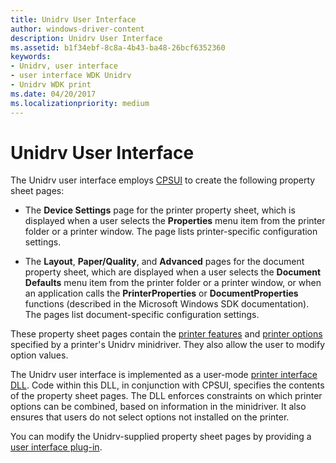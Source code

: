 ```yaml
---
title: Unidrv User Interface
author: windows-driver-content
description: Unidrv User Interface
ms.assetid: b1f34ebf-8c8a-4b43-ba48-26bcf6352360
keywords:
- Unidrv, user interface
- user interface WDK Unidrv
- Unidrv WDK print
ms.date: 04/20/2017
ms.localizationpriority: medium
---
```


# Unidrv User Interface





The Unidrv user interface employs [CPSUI](common-property-sheet-user-interface.md) to create the following property sheet pages:

-   The **Device Settings** page for the printer property sheet, which is displayed when a user selects the **Properties** menu item from the printer folder or a printer window. The page lists printer-specific configuration settings.

-   The **Layout**, **Paper/Quality**, and **Advanced** pages for the document property sheet, which are displayed when a user selects the **Document Defaults** menu item from the printer folder or a printer window, or when an application calls the **PrinterProperties** or **DocumentProperties** functions (described in the Microsoft Windows SDK documentation). The pages list document-specific configuration settings.

These property sheet pages contain the [printer features](printer-features.md) and [printer options](printer-options.md) specified by a printer's Unidrv minidriver. They also allow the user to modify option values.

The Unidrv user interface is implemented as a user-mode [printer interface DLL](printer-interface-dll.md). Code within this DLL, in conjunction with CPSUI, specifies the contents of the property sheet pages. The DLL enforces constraints on which printer options can be combined, based on information in the minidriver. It also ensures that users do not select options not installed on the printer.

You can modify the Unidrv-supplied property sheet pages by providing a [user interface plug-in](user-interface-plug-ins.md).

 

 




